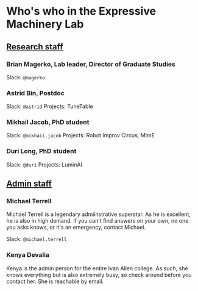# Who's who in the Expressive Machinery Lab

## [Research staff](#research)

### Brian Magerko, Lab leader, Director of Graduate Studies
Slack: `@magerko`

### Astrid Bin, Postdoc
Slack: `@astrid`
Projects: TuneTable

### Mikhail Jacob, PhD student
Slack: `@mikhail.jacob`
Projects: Robot Improv Circus, MImE

### Duri Long, PhD student
Slack: `@duri`
Projects: LuminAI

## [Admin staff](#admin)

### Michael Terrell
Michael Terrell is a legendary admiinstrative superstar. As he is excellent, he is also in high demand. If you can't find answers on your own, no one you asks knows, or it's an emergency, contact Michael.

Slack: `@michael.terrell`

### Kenya Devalia
Kenya is the admin person for the entire Ivan Allen college. As such, she knows everything but is also extremely busy, so check around before you contact her. She is reachable by email.
